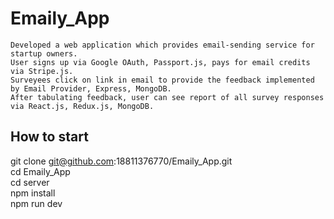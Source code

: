 # Emaily_App
	Developed a web application which provides email-sending service for startup owners.  
	User signs up via Google OAuth, Passport.js, pays for email credits via Stripe.js.  
	Surveyees click on link in email to provide the feedback implemented by Email Provider, Express, MongoDB.  
	After tabulating feedback, user can see report of all survey responses via React.js, Redux.js, MongoDB.  
## How to start
git clone git@github.com:18811376770/Emaily_App.git  
cd Emaily_App  
cd server  
npm install  
npm run dev  

